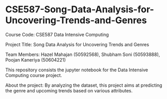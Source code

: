 # CSE587-Song-Data-Analysis-for-Uncovering-Trends-and-Genres

Course Code: CSE587 Data Intensive Computing

Project Title: Song Data Analysis for Uncovering Trends and Genres

Team Members: Hazel Mahajan (50592568), Shubham Soni (50593888), Poojan Kaneriya (50604221)

This repository consists the jupyter notebook for the Data Intensive Computing course project.

About the project: By analyzing the dataset, this project aims at predicting the genre and upcoming trends based on various attributes.
